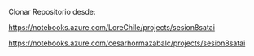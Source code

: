 
Clonar Repositorio desde:

https://notebooks.azure.com/LoreChile/projects/sesion8satai


https://notebooks.azure.com/cesarhormazabalc/projects/sesion8satai
